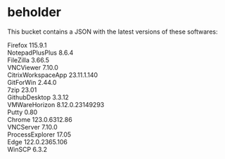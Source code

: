 # beholder
This bucket contains a JSON with the latest versions of these softwares:

Firefox            115.9.1          
NotepadPlusPlus    8.6.4            
FileZilla          3.66.5           
VNCViewer          7.10.0           
CitrixWorkspaceApp 23.11.1.140      
GitForWin          2.44.0           
7zip               23.01            
GithubDesktop      3.3.12           
VMWareHorizon      8.12.0.23149293  
Putty              0.80             
Chrome             123.0.6312.86    
VNCServer          7.10.0           
ProcessExplorer    17.05            
Edge               122.0.2365.106   
WinSCP             6.3.2            



